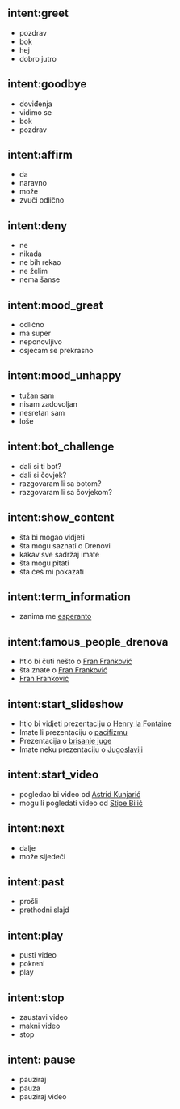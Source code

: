 ## intent:greet
- pozdrav
- bok
- hej
- dobro jutro

## intent:goodbye
- doviđenja
- vidimo se
- bok
- pozdrav

## intent:affirm
- da
- naravno
- može
- zvuči odlično

## intent:deny
- ne
- nikada
- ne bih rekao
- ne želim
- nema šanse

## intent:mood_great
- odlično
- ma super
- neponovljivo
- osjećam se prekrasno

## intent:mood_unhappy
- tužan sam
- nisam zadovoljan
- nesretan sam
- loše

## intent:bot_challenge
- dali si ti bot?
- dali si čovjek?
- razgovaram li sa botom?
- razgovaram li sa čovjekom?

## intent:show_content
- šta bi mogao vidjeti
- šta mogu saznati o Drenovi
- kakav sve sadržaj imate
- šta mogu pitati
- šta ćeš mi pokazati

## intent:term_information
- zanima me [esperanto](search_terms)

## intent:famous_people_drenova
- htio bi čuti nešto o [Fran Franković](famous_person)
- šta znate o [Fran Franković](famous_person)
- [Fran Franković](famous_person)

## intent:start_slideshow
- htio bi vidjeti prezentaciju o [Henry la Fontaine](search_terms)
- Imate li prezentaciju o [pacifizmu](search_terms)
- Prezentacija o [brisanje juge](search_terms)
- Imate neku prezentaciju o [Jugoslaviji](search_terms)

## intent:start_video
- pogledao bi video od [Astrid Kunjarić](search_terms)
- mogu li pogledati video od [Stipe Bilić](search_terms)

## intent:next
- dalje
- može sljedeći

## intent:past
- prošli
- prethodni slajd

## intent:play
- pusti video
- pokreni
- play

## intent:stop
- zaustavi video
- makni video
- stop

## intent: pause
- pauziraj
- pauza
- pauziraj video
